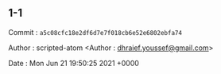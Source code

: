 ## 1-1 

 Commit : `a5c08cfc18e2df6d7e7f018cb6e52e6802ebfa74`

 Author : scripted-atom <Author : dhraief.youssef@gmail.com> 

 Date 	: Mon Jun 21 19:50:25 2021 +0000 

